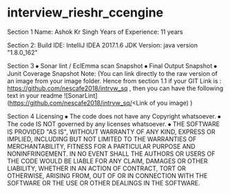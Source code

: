 # interview_rieshr_ccengine
Section 1
	Name: Ashok Kr Singh
	Years of Experience: 11 years

Section 2: 
	Build IDE: IntelliJ IDEA 2017.1.6
	JDK Version: java version "1.8.0_162"

Section 3 
⦁	Sonar lint / EclEmma scan Snapshot 
⦁	Final Output Snapshot 
⦁	Junit Coverage Snapshot
Note: (You can link directly to the raw version of an image from your image folder. Hence from section 1.1 if your GIT Link is : https://github.com/nescafe2018/intrvw_sq , then you can have the following text in your readme ![SonarLint] (https://github.com/nescafe2018/intrvw_sq/<Link of you image) )

Section 4 
Licensing 
⦁	The code does not have any Copyright whatsoever. 
⦁	The code IS NOT governed by any licenses whatsoever. 
⦁	THE SOFTWARE IS PROVIDED "AS IS", WITHOUT WARRANTY OF ANY KIND, EXPRESS OR IMPLIED, INCLUDING BUT NOT LIMITED TO THE WARRANTIES OF MERCHANTABILITY, FITNESS FOR A PARTICULAR PURPOSE AND NONINFRINGEMENT. IN NO EVENT SHALL THE AUTHORS OR USERS OF THE CODE WOULD BE LIABLE FOR ANY CLAIM, DAMAGES OR OTHER LIABILITY, WHETHER IN AN ACTION OF CONTRACT, TORT OR OTHERWISE, ARISING FROM, OUT OF OR IN CONNECTION WITH THE SOFTWARE OR THE USE OR OTHER DEALINGS IN THE SOFTWARE.
